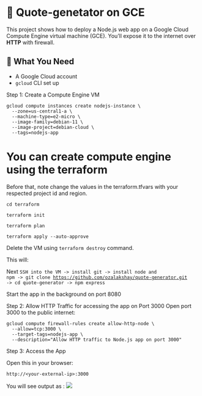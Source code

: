 # 🚀 Quote-genetator on GCE

This project shows how to deploy a Node.js web app on a Google Cloud Compute Engine virtual machine (GCE). You’ll expose it to the internet over **HTTP** with firewall.


## 🧰 What You Need

- A Google Cloud account
- `gcloud` CLI set up

Step 1: Create a Compute Engine VM

<pre><code>gcloud compute instances create nodejs-instance \
  --zone=us-central1-a \
  --machine-type=e2-micro \
  --image-family=debian-11 \
  --image-project=debian-cloud \
  --tags=nodejs-app </code></pre>

<h1>You can create compute engine using the terraform</h1>

Before that, note change the values in the terraform.tfvars with your respected project id and region.
<pre><code>cd terraform

terraform init

terraform plan

terraform apply --auto-approve</code></pre>

Delete the VM using <code>terraform destroy</code> command.

This will:


Next <code>SSH into the VM -> install git -> install node and npm -> git clone https://github.com/ozalakshay/quote-generator.git -> cd quote-generator -> npm express</code>

Start the app in the background on port 8080

Step 2: Allow HTTP Traffic for accessing the app on Port 3000
Open port 3000 to the public internet:

<pre><code>gcloud compute firewall-rules create allow-http-node \
  --allow=tcp:3000 \
  --target-tags=nodejs-app \
  --description="Allow HTTP traffic to Node.js app on port 3000"</code></pre>
  

Step 3: Access the App

Open this in your browser:

```http://<your-external-ip>:3000```

You will see output as :
<img src='project-quote-output.png'>
